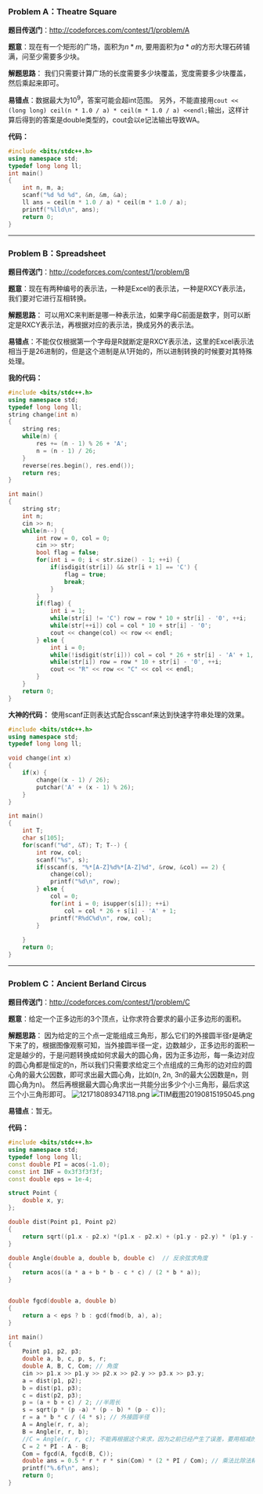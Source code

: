 ### Problem A：Theatre Square

**题目传送门**：http://codeforces.com/contest/1/problem/A

**题意**：现在有一个矩形的广场，面积为$n*m$, 要用面积为$a*a$的方形大理石砖铺满，问至少需要多少块。

**解题思路**： 我们只需要计算广场的长度需要多少块覆盖，宽度需要多少块覆盖，然后乘起来即可。

**易错点**：数据最大为$10^{9}$，答案可能会超int范围。
另外，不能直接用`cout << (long long) ceil(n * 1.0 / a) * ceil(m * 1.0 / a) <<endl;`输出，这样计算后得到的答案是double类型的，cout会以e记法输出导致WA。

**代码：**

```cpp
#include <bits/stdc++.h>
using namespace std;
typedef long long ll;
int main()
{
    int n, m, a;
    scanf("%d %d %d", &n, &m, &a);
    ll ans = ceil(n * 1.0 / a) * ceil(m * 1.0 / a);
    printf("%lld\n", ans);
    return 0;
}
```
***
### Problem B：Spreadsheet
**题目传送门**：http://codeforces.com/contest/1/problem/B

**题意**：现在有两种编号的表示法，一种是Excel的表示法，一种是RXCY表示法，我们要对它进行互相转换。

**解题思路**： 可以用XC来判断是哪一种表示法，如果字母C前面是数字，则可以断定是RXCY表示法，再根据对应的表示法，换成另外的表示法。

**易错点**：不能仅仅根据第一个字母是R就断定是RXCY表示法，这里的Excel表示法相当于是26进制的，但是这个进制是从1开始的，所以进制转换的时候要对其特殊处理。

**我的代码：**
```cpp
#include <bits/stdc++.h>
using namespace std;
typedef long long ll;
string change(int n)
{
    string res;
    while(n) {
        res += (n - 1) % 26 + 'A';
        n = (n - 1) / 26;
    }
    reverse(res.begin(), res.end());
    return res;
}

int main()
{
    string str;
    int n;
    cin >> n;
    while(n--) {
        int row = 0, col = 0;
        cin >> str;
        bool flag = false;
        for(int i = 0; i < str.size() - 1; ++i) {
            if(isdigit(str[i]) && str[i + 1] == 'C') {
                flag = true;
                break;
            }
        }
        if(flag) {
            int i = 1;
            while(str[i] != 'C') row = row * 10 + str[i] - '0', ++i;
            while(str[++i]) col = col * 10 + str[i] - '0';
            cout << change(col) << row << endl;
        } else {
            int i = 0;
            while(!isdigit(str[i])) col = col * 26 + str[i] - 'A' + 1, ++i;
            while(str[i]) row = row * 10 + str[i] - '0', ++i;
            cout << "R" << row << "C" << col << endl;
        }
    }
    return 0;
}
```

**大神的代码：**
使用scanf正则表达式配合sscanf来达到快速字符串处理的效果。
```cpp
#include <bits/stdc++.h>
using namespace std;
typedef long long ll;

void change(int x)
{
    if(x) {
        change((x - 1) / 26);
        putchar('A' + (x - 1) % 26);
    }
}

int main()
{
    int T;
    char s[105];
    for(scanf("%d", &T); T; T--) {
        int row, col;
        scanf("%s", s);
        if(sscanf(s, "%*[A-Z]%d%*[A-Z]%d", &row, &col) == 2) {
            change(col);
            printf("%d\n", row);
        } else {
            col = 0;
            for(int i = 0; isupper(s[i]); ++i)
                col = col * 26 + s[i] - 'A' + 1;
            printf("R%dC%d\n", row, col);
        }
    
    }
    return 0;
}
```
***
### Problem C：Ancient Berland Circus
**题目传送门**：http://codeforces.com/contest/1/problem/C

**题意**：给定一个正多边形的3个顶点，让你求符合要求的最小正多边形的面积。

**解题思路**： 因为给定的三个点一定能组成三角形，那么它们的外接圆半径r是确定下来了的，根据图像观察可知，当外接圆半径一定，边数越少，正多边形的面积一定是越少的，于是问题转换成如何求最大的圆心角，因为正多边形，每一条边对应的圆心角都是恒定的n，所以我们只需要求给定三个点组成的三角形的边对应的圆心角的最大公因数，即可求出最大圆心角，比如(n, 2n, 3n的最大公因数是n，则圆心角为n)。
然后再根据最大圆心角求出一共能分出多少个小三角形，最后求这三个小三角形即可。
![121718089347118.png](https://i.loli.net/2019/08/15/bWjFgyAR95smTEx.png)
![TIM截图20190815195045.png](https://i.loli.net/2019/08/15/CaLYV4XWeHfwKxt.png)

**易错点**：暂无。

**代码：**
```cpp
#include <bits/stdc++.h>
using namespace std;
typedef long long ll;
const double PI = acos(-1.0);
const int INF = 0x3f3f3f3f;
const double eps = 1e-4;

struct Point {
    double x, y;
};

double dist(Point p1, Point p2)
{
    return sqrt((p1.x - p2.x) *(p1.x - p2.x) + (p1.y - p2.y) * (p1.y - p2.y));
}

double Angle(double a, double b, double c)  // 反余弦求角度
{
    return acos((a * a + b * b - c * c) / (2 * b * a));
}


double fgcd(double a, double b)
{
    return a < eps ? b : gcd(fmod(b, a), a);
}

int main()
{
    Point p1, p2, p3;
    double a, b, c, p, s, r;
    double A, B, C, Com; // 角度
    cin >> p1.x >> p1.y >> p2.x >> p2.y >> p3.x >> p3.y;
    a = dist(p1, p2);
    b = dist(p1, p3);
    c = dist(p2, p3);
    p = (a + b + c) / 2; //半周长
    s = sqrt(p * (p -a) * (p - b) * (p - c));
    r = a * b * c / (4 * s); // 外接圆半径
    A = Angle(r, r, a);
    B = Angle(r, r, b);
    //C = Angle(r, r, c); 不能再根据这个来求，因为之前已经产生了误差，要用相减的方式来求C
    C = 2 * PI - A - B;
    Com = fgcd(A, fgcd(B, C));
    double ans = 0.5 * r * r * sin(Com) * (2 * PI / Com); // 乘法比除法精度高，所以乘0.5
    printf("%.6f\n", ans);
    return 0;
}
```